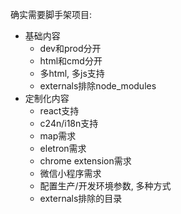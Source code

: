 确实需要脚手架项目:

- 基础内容
  - dev和prod分开
  - html和cmd分开
  - 多html, 多js支持
  - externals排除node_modules
- 定制化内容
  - react支持
  - c24n/i18n支持
  - map需求
  - eletron需求
  - chrome extension需求
  - 微信小程序需求
  - 配置生产/开发环境参数, 多种方式
  - externals排除的目录